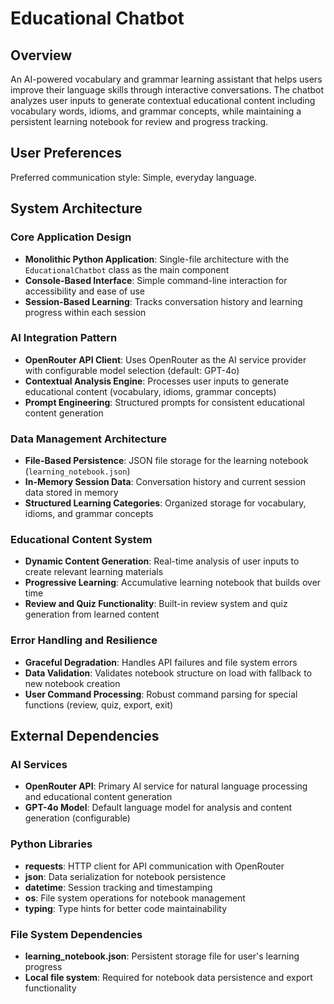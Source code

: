 # Educational Chatbot

## Overview

An AI-powered vocabulary and grammar learning assistant that helps users improve their language skills through interactive conversations. The chatbot analyzes user inputs to generate contextual educational content including vocabulary words, idioms, and grammar concepts, while maintaining a persistent learning notebook for review and progress tracking.

## User Preferences

Preferred communication style: Simple, everyday language.

## System Architecture

### Core Application Design
- **Monolithic Python Application**: Single-file architecture with the `EducationalChatbot` class as the main component
- **Console-Based Interface**: Simple command-line interaction for accessibility and ease of use
- **Session-Based Learning**: Tracks conversation history and learning progress within each session

### AI Integration Pattern
- **OpenRouter API Client**: Uses OpenRouter as the AI service provider with configurable model selection (default: GPT-4o)
- **Contextual Analysis Engine**: Processes user inputs to generate educational content (vocabulary, idioms, grammar concepts)
- **Prompt Engineering**: Structured prompts for consistent educational content generation

### Data Management Architecture
- **File-Based Persistence**: JSON file storage for the learning notebook (`learning_notebook.json`)
- **In-Memory Session Data**: Conversation history and current session data stored in memory
- **Structured Learning Categories**: Organized storage for vocabulary, idioms, and grammar concepts

### Educational Content System
- **Dynamic Content Generation**: Real-time analysis of user inputs to create relevant learning materials
- **Progressive Learning**: Accumulative learning notebook that builds over time
- **Review and Quiz Functionality**: Built-in review system and quiz generation from learned content

### Error Handling and Resilience
- **Graceful Degradation**: Handles API failures and file system errors
- **Data Validation**: Validates notebook structure on load with fallback to new notebook creation
- **User Command Processing**: Robust command parsing for special functions (review, quiz, export, exit)

## External Dependencies

### AI Services
- **OpenRouter API**: Primary AI service for natural language processing and educational content generation
- **GPT-4o Model**: Default language model for analysis and content generation (configurable)

### Python Libraries
- **requests**: HTTP client for API communication with OpenRouter
- **json**: Data serialization for notebook persistence
- **datetime**: Session tracking and timestamping
- **os**: File system operations for notebook management
- **typing**: Type hints for better code maintainability

### File System Dependencies
- **learning_notebook.json**: Persistent storage file for user's learning progress
- **Local file system**: Required for notebook data persistence and export functionality